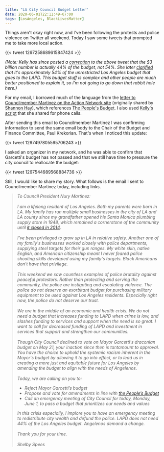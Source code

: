 ```yaml
---
title: "LA City Council Budget Letter"
date: 2020-06-01T22:11:49-07:00
tags: [LosAngeles, BlackLivesMatter]
---
```


Things aren't okay right now, and I've been following the protests and police violence on Twitter all weekend.
Today I saw some tweets that prompted me to take more local action.

<!--more-->

{{< tweet 1267258689615847424 >}}

*(Note: Kelly has since posted a [correction](https://twitter.com/KellyDiamond_/status/1267310174152187905) to the above tweet that the $3 billion number is actually 44% of the budget, not 54%.
She later [clarified](https://twitter.com/KellyDiamond_/status/1267549654251495424) that it's approximately 54% of the _unrestricted_ Los Angeles budget that goes to the LAPD.
This budget stuff is complex and other people are much better positioned to explain it, so I'm not going to go down that rabbit hole here.)*

For my email, I borrowed much of the language from the [letter to Councilmember Martinez on the Action Network site](https://actionnetwork.org/letters/we-demand-the-peoples-budget) (originally shared by [Shannon Hay](https://twitter.com/ShannonSketches/status/1267303704517939203)), which references [The People's Budget](https://peoplesbudgetla.com/peoplesbudget/).
I also used [Kelly's script](https://twitter.com/KellyDiamond_/status/1267262451009024000) that she shared for phone calls.

After sending this email to Councilmember Martinez I was confirming information to send the same email body to the Chair of the Budget and Finance Committee, Paul Krekorian.
That's when I noticed this update:

{{< tweet 1267497805565706243 >}}

I asked an organizer in my network, and he was able to confirm that Garcetti's budget has not passed and that we still have time to pressure the city council to reallocate the budget:

{{< tweet 1267544989568884736 >}}

Still, I would like to share my story.
What follows is the email I sent to Councilmember Martinez today, including links.
<br/>

<blockquote><i>
To Council President Nury Martinez:
<br/><br/>
I am a lifelong resident of Los Angeles. 
Both my parents were born in LA. 
My family has run multiple small businesses in the city of LA and LA county since my grandfather opened his Santa Monica plumbing supply store in 1948, which remained a cornerstone of the community until <a href="https://smmirror.com/2014/03/after-66-years-lincoln-pipe-plumbing-supply-to-close-in-santa-monica/">it closed in 2014</a>.
<br/><br/>
I've been privileged to grow up in LA in relative safety.
Another one of my family's businesses worked closely with police departments, supplying steel targets for their gun ranges.
My white skin, native English, and American citizenship meant I never feared police shooting skills developed using my family's targets.
Black Americans don't have that privilege.
<br/><br/>
This weekend we saw countless examples of police brutality against peaceful protestors.
Rather than protecting and serving the community, the police are instigating and escalating violence.
The police do not deserve an exorbitant budget for purchasing military equipment to be used against Los Angeles residents. 
Especially right now, the police do not deserve our trust.
<br/><br/>
We are in the middle of an economic and health crisis.
We do not need a budget that increases funding to LAPD when crime is low, and slashes funding to services and support when the need is so great.
I want to call for decreased funding of LAPD and investment in services that support and strengthen our communities. 
<br/><br/>
Though City Council declined to vote on Mayor Garcetti's draconian budget on May 21, your inaction since then is tantamount to approval.
You have the choice to uphold the systemic racism inherent in the Mayor's budget by allowing it to go into effect, or to lead us in creating a more just and equitable future for Los Angeles by amending the budget to align with the needs of Angelenos.
<br/><br/>
Today, we are calling on you to:
<ul>
 <li>Reject Mayor Garcetti’s budget 
 <li>Propose and vote for amendments in line with <a href="https://peoplesbudgetla.com/peoplesbudget/">the People’s Budget</a>
 <li>Call an emergency meeting of City Council for today, Monday, June 1, to pass a budget that prioritizes our needs and values
</ul>
In this crisis especially, I implore you to have an emergency meeting to redistribute city wealth and defund the police. 
LAPD does not need 44% of the Los Angeles budget.
Angelenos demand a change.
<br/><br/>
Thank you for your time.
<br/><br/>
Shelby Spees
</i></blockquote>
